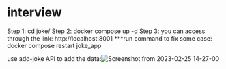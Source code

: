 # interview
Step 1: cd joke/
Step 2: docker compose up -d
Step 3: you can access through the link: http://localhost:8001
***run command to fix some case: docker compose restart joke_app

use add-joke API to add the data:![Screenshot from 2023-02-25 14-27-00](https://user-images.githubusercontent.com/63130987/221344746-8ac2496b-a1cc-4f91-9d22-d1c02989e7d1.png)




